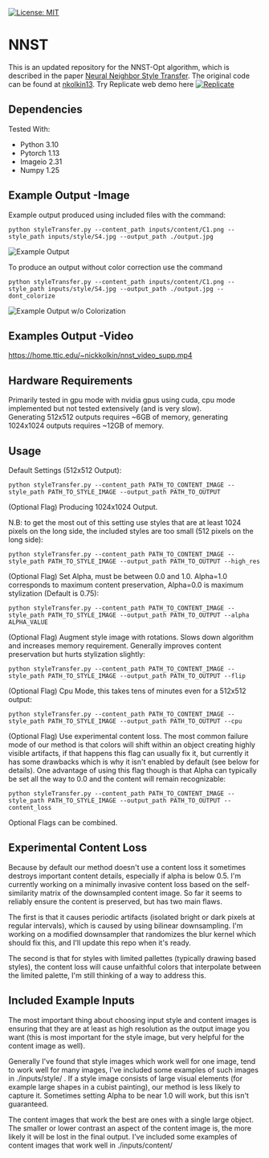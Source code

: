 [![License: MIT](https://img.shields.io/badge/License-MIT-yellow.svg)](https://opensource.org/licenses/MIT)
# NNST
This is an updated repository for the NNST-Opt algorithm, which is described in the paper [Neural Neighbor Style Transfer](https://ttic.uchicago.edu/~nickkolkin/Paper/NNST_Preprint.pdf). The original code can be found at [nkolkin13](https://github.com/nkolkin13/NeuralNeighborStyleTransfer). Try Replicate web demo here [![Replicate](https://replicate.com/nkolkin13/neuralneighborstyletransfer/badge)](https://replicate.com/nkolkin13/neuralneighborstyletransfer) 

## Dependencies
Tested With:
* Python 3.10
* Pytorch 1.13
* Imageio 2.31
* Numpy 1.25

## Example Output -Image
Example output produced using included files with the command:
```
python styleTransfer.py --content_path inputs/content/C1.png --style_path inputs/style/S4.jpg --output_path ./output.jpg
```
![Example Output](https://github.com/nkolkin13/NeuralNeighborStyleTransfer/blob/main/example2.png?raw=true)

To produce an output without color correction use the command
```
python styleTransfer.py --content_path inputs/content/C1.png --style_path inputs/style/S4.jpg --output_path ./output.jpg --dont_colorize
```
![Example Output w/o Colorization](https://github.com/nkolkin13/NeuralNeighborStyleTransfer/blob/main/example.png?raw=true)

## Examples Output -Video
https://home.ttic.edu/~nickkolkin/nnst_video_supp.mp4

## Hardware Requirements
Primarily tested in gpu mode with nvidia gpus using cuda, cpu mode implemented but not tested extensively (and is very slow).  
Generating 512x512 outputs requires ~6GB of memory, generating 1024x1024 outputs requires ~12GB of memory.    

## Usage
Default Settings (512x512 Output):    
```
python styleTransfer.py --content_path PATH_TO_CONTENT_IMAGE --style_path PATH_TO_STYLE_IMAGE --output_path PATH_TO_OUTPUT
```
(Optional Flag) Producing 1024x1024 Output. 

N.B: to get the most out of this setting use styles that are at least 1024 pixels on the long side, the included styles are too small (512 pixels on the long side):    
```
python styleTransfer.py --content_path PATH_TO_CONTENT_IMAGE --style_path PATH_TO_STYLE_IMAGE --output_path PATH_TO_OUTPUT --high_res
```

(Optional Flag) Set Alpha, must be between 0.0 and 1.0. Alpha=1.0 corresponds to maximum content preservation, Alpha=0.0 is maximum stylization  (Default is 0.75):    
```
python styleTransfer.py --content_path PATH_TO_CONTENT_IMAGE --style_path PATH_TO_STYLE_IMAGE --output_path PATH_TO_OUTPUT --alpha ALPHA_VALUE
```

(Optional Flag) Augment style image with rotations. Slows down algorithm and increases memory requirement. Generally improves content preservation but hurts stylization slightly:  
```
python styleTransfer.py --content_path PATH_TO_CONTENT_IMAGE --style_path PATH_TO_STYLE_IMAGE --output_path PATH_TO_OUTPUT --flip
```

(Optional Flag) Cpu Mode, this takes tens of minutes even for a 512x512 output:  
```
python styleTransfer.py --content_path PATH_TO_CONTENT_IMAGE --style_path PATH_TO_STYLE_IMAGE --output_path PATH_TO_OUTPUT --cpu
```

(Optional Flag) Use experimental content loss. The most common failure mode of our method is that colors will shift within an object creating highly visible artifacts, if that happens this flag can usually fix it, but currently it has some drawbacks which is why it isn't enabled by default (see below for details). One advantage of using this flag though is that Alpha can typically be set all the way to 0.0 and the content will remain recognizable:  
```
python styleTransfer.py --content_path PATH_TO_CONTENT_IMAGE --style_path PATH_TO_STYLE_IMAGE --output_path PATH_TO_OUTPUT --content_loss
```

Optional Flags can be combined.

## Experimental Content Loss
Because by default our method doesn't use a content loss it sometimes destroys important content details, especially if alpha is below 0.5. I'm currently working on a minimally invasive content loss based on the self-similarity matrix of the downsampled content image. So far it seems to reliably ensure the content is preserved, but has two main flaws. 

The first is that it causes periodic artifacts (isolated bright or dark pixels at regular intervals), which is caused by using bilinear downsampling. I'm working on a modified downsampler that randomizes the blur kernel which should fix this, and I'll update this repo when it's ready.

The second is that for styles with limited pallettes (typically drawing based styles), the content loss will cause unfaithful colors that interpolate between the limited palette, I'm still thinking of a way to address this.

## Included Example Inputs
The most important thing about choosing input style and content images is ensuring that they are at least as high resolution as the output image you want (this is most important for the style image, but very helpful for the content image as well). 

Generally I've found that style images which work well for one image, tend to work well for many images, I've included some examples of such images in ./inputs/style/ . If a style image consists of large visual elements (for example large shapes in a cubist painting), our method is less likely to capture it. Sometimes setting Alpha to be near 1.0 will work, but this isn't guaranteed.

The content images that work the best are ones with a single large object. The smaller or lower contrast an aspect of the content image is, the more likely it will be lost in the final output. I've included some examples of content images that work well in ./inputs/content/
